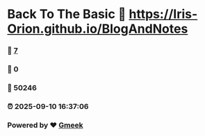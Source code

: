 # Back To The Basic :link: https://Iris-Orion.github.io/BlogAndNotes 
### :page_facing_up: [7](https://Iris-Orion.github.io/BlogAndNotes/tag.html) 
### :speech_balloon: 0 
### :hibiscus: 50246 
### :alarm_clock: 2025-09-10 16:37:06 
### Powered by :heart: [Gmeek](https://github.com/Meekdai/Gmeek)
